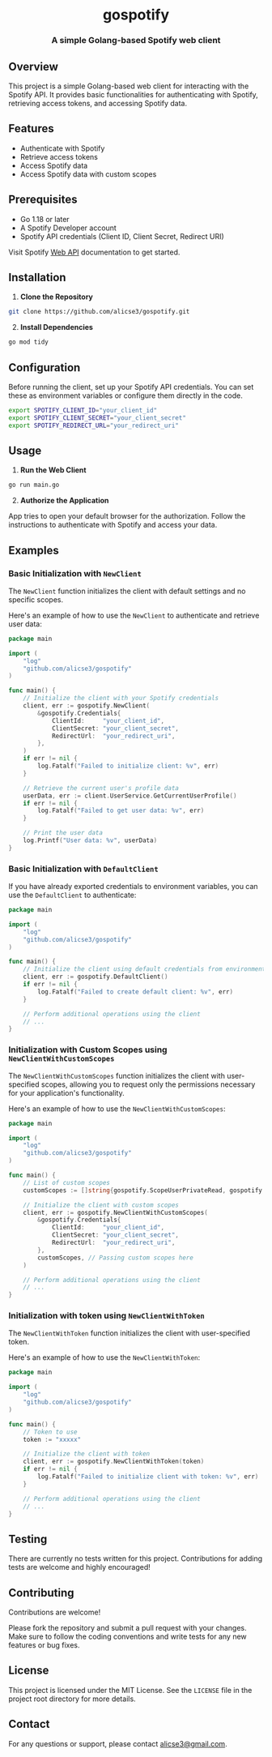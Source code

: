 <h1 align="center">gospotify</h1>
<h3 align="center">A simple Golang-based Spotify web client</h3>

## Overview

This project is a simple Golang-based web client for interacting with the Spotify API. It provides basic functionalities for authenticating with Spotify, retrieving access tokens, and accessing Spotify data.

## Features

- Authenticate with Spotify
- Retrieve access tokens
- Access Spotify data
- Access Spotify data with custom scopes

## Prerequisites

- Go 1.18 or later
- A Spotify Developer account
- Spotify API credentials (Client ID, Client Secret, Redirect URI)

Visit Spotify [Web API](https://developer.spotify.com/documentation/web-api) documentation to get started.

## Installation

1. **Clone the Repository**

```bash
git clone https://github.com/alicse3/gospotify.git
```

2. **Install Dependencies**
```bash
go mod tidy
```

## Configuration

Before running the client, set up your Spotify API credentials. You can set these as environment variables or configure them directly in the code.

```bash
export SPOTIFY_CLIENT_ID="your_client_id"
export SPOTIFY_CLIENT_SECRET="your_client_secret"
export SPOTIFY_REDIRECT_URL="your_redirect_uri"
```

## Usage
1. **Run the Web Client**
```bash
go run main.go
```

2. **Authorize the Application**

App tries to open your default browser for the authorization. Follow the instructions to authenticate with Spotify and access your data.

## Examples

### Basic Initialization with `NewClient`

The `NewClient` function initializes the client with default settings and no specific scopes.

Here's an example of how to use the `NewClient` to authenticate and retrieve user data:
```go
package main

import (
    "log"
    "github.com/alicse3/gospotify"
)

func main() {
	// Initialize the client with your Spotify credentials
	client, err := gospotify.NewClient(
		&gospotify.Credentials{
			ClientId:     "your_client_id",
			ClientSecret: "your_client_secret",
			RedirectUrl:  "your_redirect_uri",
		},
	)
	if err != nil {
		log.Fatalf("Failed to initialize client: %v", err)
	}

	// Retrieve the current user's profile data
	userData, err := client.UserService.GetCurrentUserProfile()
	if err != nil {
		log.Fatalf("Failed to get user data: %v", err)
	}

	// Print the user data
	log.Printf("User data: %v", userData)
}
```

### Basic Initialization with `DefaultClient`

If you have already exported credentials to environment variables, you can use the `DefaultClient` to authenticate:

```go
package main

import (
    "log"
    "github.com/alicse3/gospotify"
)

func main() {
	// Initialize the client using default credentials from environment variables
	client, err := gospotify.DefaultClient()
	if err != nil {
		log.Fatalf("Failed to create default client: %v", err)
	}

	// Perform additional operations using the client
	// ...
}
```

### Initialization with Custom Scopes using `NewClientWithCustomScopes`

The `NewClientWithCustomScopes` function initializes the client with user-specified scopes, allowing you to request only the permissions necessary for your application's functionality.

Here's an example of how to use the `NewClientWithCustomScopes`:
```go
package main

import (
    "log"
    "github.com/alicse3/gospotify"
)

func main() {
	// List of custom scopes
	customScopes := []string{gospotify.ScopeUserPrivateRead, gospotify.ScopeUserReadEmail}

	// Initialize the client with custom scopes
	client, err := gospotify.NewClientWithCustomScopes(
		&gospotify.Credentials{
			ClientId:     "your_client_id",
			ClientSecret: "your_client_secret",
			RedirectUrl:  "your_redirect_uri",
		},
        customScopes, // Passing custom scopes here
	)

	// Perform additional operations using the client
	// ...
}
```

### Initialization with token using `NewClientWithToken`

The `NewClientWithToken` function initializes the client with user-specified token.

Here's an example of how to use the `NewClientWithToken`:
```go
package main

import (
    "log"
    "github.com/alicse3/gospotify"
)

func main() {
	// Token to use
	token := "xxxxx"

	// Initialize the client with token
	client, err := gospotify.NewClientWithToken(token)
	if err != nil {
		log.Fatalf("Failed to initialize client with token: %v", err)
	}

	// Perform additional operations using the client
	// ...
}
```

## Testing
There are currently no tests written for this project. Contributions for adding tests are welcome and highly encouraged!

## Contributing
Contributions are welcome!

Please fork the repository and submit a pull request with your changes. Make sure to follow the coding conventions and write tests for any new features or bug fixes.

## License
This project is licensed under the MIT License. See the `LICENSE` file in the project root directory for more details.

## Contact
For any questions or support, please contact alicse3@gmail.com.
